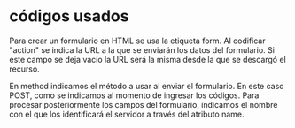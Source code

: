 # códigos usados 

Para crear un formulario en HTML se usa la etiqueta form. Al codificar  "action" se indica la URL a la que se enviarán los datos del formulario. Si este campo se deja vacío la URL será la misma desde la que se descargó el recurso. 

En  method indicamos el método a usar al enviar el formulario. En este caso POST, como se indicamos al momento de ingresar los códigos. 
Para procesar posteriormente los campos del formulario, indicamos el nombre con el que los identificará el servidor a través del atributo name.